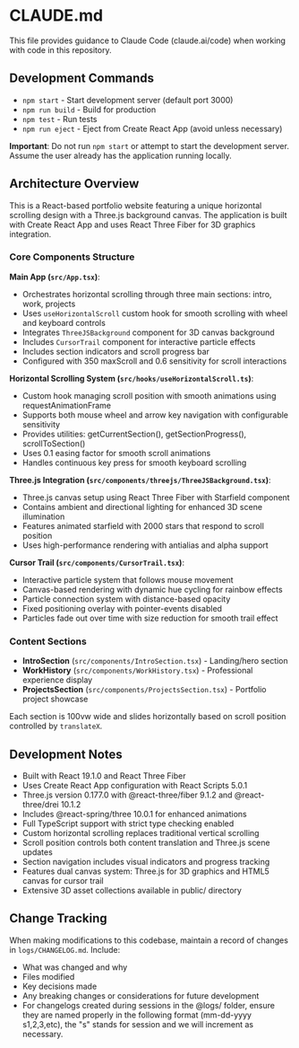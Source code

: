 # CLAUDE.md

This file provides guidance to Claude Code (claude.ai/code) when working with code in this repository.

## Development Commands

- `npm start` - Start development server (default port 3000)
- `npm run build` - Build for production
- `npm test` - Run tests
- `npm run eject` - Eject from Create React App (avoid unless necessary)

**Important**: Do not run `npm start` or attempt to start the development server. Assume the user already has the application running locally.

## Architecture Overview

This is a React-based portfolio website featuring a unique horizontal scrolling design with a Three.js background canvas. The application is built with Create React App and uses React Three Fiber for 3D graphics integration.

### Core Components Structure

**Main App (`src/App.tsx`)**:
- Orchestrates horizontal scrolling through three main sections: intro, work, projects
- Uses `useHorizontalScroll` custom hook for smooth scrolling with wheel and keyboard controls
- Integrates `ThreeJSBackground` component for 3D canvas background
- Includes `CursorTrail` component for interactive particle effects
- Includes section indicators and scroll progress bar
- Configured with 350 maxScroll and 0.6 sensitivity for scroll interactions

**Horizontal Scrolling System (`src/hooks/useHorizontalScroll.ts`)**:
- Custom hook managing scroll position with smooth animations using requestAnimationFrame
- Supports both mouse wheel and arrow key navigation with configurable sensitivity
- Provides utilities: getCurrentSection(), getSectionProgress(), scrollToSection()
- Uses 0.1 easing factor for smooth scroll animations
- Handles continuous key press for smooth keyboard scrolling

**Three.js Integration (`src/components/threejs/ThreeJSBackground.tsx`)**:
- Three.js canvas setup using React Three Fiber with Starfield component
- Contains ambient and directional lighting for enhanced 3D scene illumination
- Features animated starfield with 2000 stars that respond to scroll position
- Uses high-performance rendering with antialias and alpha support

**Cursor Trail (`src/components/CursorTrail.tsx`)**:
- Interactive particle system that follows mouse movement
- Canvas-based rendering with dynamic hue cycling for rainbow effects
- Particle connection system with distance-based opacity
- Fixed positioning overlay with pointer-events disabled
- Particles fade out over time with size reduction for smooth trail effect

### Content Sections

- **IntroSection** (`src/components/IntroSection.tsx`) - Landing/hero section
- **WorkHistory** (`src/components/WorkHistory.tsx`) - Professional experience display  
- **ProjectsSection** (`src/components/ProjectsSection.tsx`) - Portfolio project showcase

Each section is 100vw wide and slides horizontally based on scroll position controlled by `translateX`.

## Development Notes

- Built with React 19.1.0 and React Three Fiber
- Uses Create React App configuration with React Scripts 5.0.1
- Three.js version 0.177.0 with @react-three/fiber 9.1.2 and @react-three/drei 10.1.2
- Includes @react-spring/three 10.0.1 for enhanced animations
- Full TypeScript support with strict type checking enabled
- Custom horizontal scrolling replaces traditional vertical scrolling
- Scroll position controls both content translation and Three.js scene updates
- Section navigation includes visual indicators and progress tracking
- Features dual canvas system: Three.js for 3D graphics and HTML5 canvas for cursor trail
- Extensive 3D asset collections available in public/ directory

## Change Tracking

When making modifications to this codebase, maintain a record of changes in `logs/CHANGELOG.md`. Include:
- What was changed and why
- Files modified
- Key decisions made
- Any breaking changes or considerations for future development
- For changelogs created during sessions in the @logs/ folder, ensure they are named properly in the following format (mm-dd-yyyy s1,2,3,etc), the "s" stands for session and we will increment as necessary.